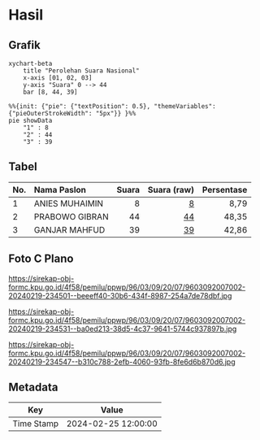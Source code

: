 # Hasil

## Grafik

```mermaid
xychart-beta
    title "Perolehan Suara Nasional"
    x-axis [01, 02, 03]
    y-axis "Suara" 0 --> 44
    bar [8, 44, 39]
```

```mermaid
%%{init: {"pie": {"textPosition": 0.5}, "themeVariables": {"pieOuterStrokeWidth": "5px"}} }%%
pie showData
    "1" : 8
    "2" : 44
    "3" : 39
```

## Tabel

| No. | Nama Paslon    | Suara | Suara (raw) | Persentase |
|:--- |:-------------- | -----:| -----------:| ----------:|
| 1   | ANIES MUHAIMIN | 8     | [8][p-1]    | 8,79       |
| 2   | PRABOWO GIBRAN | 44    | [44][p-2]   | 48,35      |
| 3   | GANJAR MAHFUD  | 39    | [39][p-3]   | 42,86      |


[p-1]: https://github.com/gigit-pemilu/pemilu-2024/blob/main/pilpres/hitung-suara/sub/96-papua-barat-daya/sub/03-raja-ampat/sub/09-teluk-mayalibit/sub/2007-warsamdin/sub/002-tps/sub/paslon-1.txt
[p-2]: https://github.com/gigit-pemilu/pemilu-2024/blob/main/pilpres/hitung-suara/sub/96-papua-barat-daya/sub/03-raja-ampat/sub/09-teluk-mayalibit/sub/2007-warsamdin/sub/002-tps/sub/paslon-2.txt
[p-3]: https://github.com/gigit-pemilu/pemilu-2024/blob/main/pilpres/hitung-suara/sub/96-papua-barat-daya/sub/03-raja-ampat/sub/09-teluk-mayalibit/sub/2007-warsamdin/sub/002-tps/sub/paslon-3.txt

## Foto C Plano

https://sirekap-obj-formc.kpu.go.id/4f58/pemilu/ppwp/96/03/09/20/07/9603092007002-20240219-234501--beeeff40-30b6-434f-8987-254a7de78dbf.jpg

https://sirekap-obj-formc.kpu.go.id/4f58/pemilu/ppwp/96/03/09/20/07/9603092007002-20240219-234531--ba0ed213-38d5-4c37-9641-5744c937897b.jpg

https://sirekap-obj-formc.kpu.go.id/4f58/pemilu/ppwp/96/03/09/20/07/9603092007002-20240219-234547--b310c788-2efb-4060-93fb-8fe6d6b870d6.jpg


## Metadata

| Key        | Value               |
| ---------- | ------------------- |
| Time Stamp | 2024-02-25 12:00:00 |




